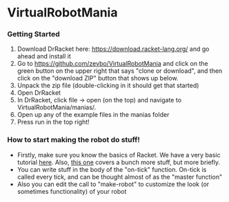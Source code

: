 # VirtualRobotMania

### Getting Started
1. Download DrRacket here: https://download.racket-lang.org/ and go
   ahead and install it
2. Go to https://github.com/zevbo/VirtualRobotMania and click on the
   green button on the upper right that says "clone or download", and
   then click on the "download ZIP" button that shows up below.
3. Unpack the zip file (double-clicking in it should get that started)
4. Open DrRacket
5. In DrRacket, click file -> open (on the top) and navigate to
   VirtualRobotMania/manias/.
6. Open up any of the example files in the manias folder
7. Press run in the top right!

### How to start making the robot do stuff!
- Firstly, make sure you know the basics of Racket. We have a very
  basic tutorial [here](cheatsheat/RACKET-CHEATSHEAT.html). Also,
  [this one](https://learnxinyminutes.com/docs/racket/) covers a bunch
  more stuff, but more briefly.
- You can write stuff in the body of the "on-tick" function. On-tick
  is called every tick, and can be thought almost of as the "master
  function"
- Also you can edit the call to "make-robot" to customize the look (or
  sometimes functionality) of your robot
